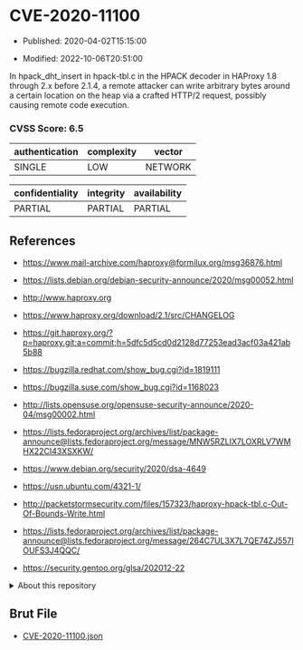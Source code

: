 # CVE-2020-11100

- Published: 2020-04-02T15:15:00

- Modified: 2022-10-06T20:51:00

In hpack_dht_insert in hpack-tbl.c in the HPACK decoder in HAProxy 1.8 through 2.x before 2.1.4, a remote attacker can write arbitrary bytes around a certain location on the heap via a crafted HTTP/2 request, possibly causing remote code execution.

### CVSS Score: **6.5**

| authentication | complexity | vector |
| --- | --- | --- |
| SINGLE | LOW | NETWORK |

| confidentiality | integrity | availability |
| --- | --- | --- |
| PARTIAL | PARTIAL | PARTIAL |

## References

* https://www.mail-archive.com/haproxy@formilux.org/msg36876.html

* https://lists.debian.org/debian-security-announce/2020/msg00052.html

* http://www.haproxy.org

* https://www.haproxy.org/download/2.1/src/CHANGELOG

* https://git.haproxy.org/?p=haproxy.git;a=commit;h=5dfc5d5cd0d2128d77253ead3acf03a421ab5b88

* https://bugzilla.redhat.com/show_bug.cgi?id=1819111

* https://bugzilla.suse.com/show_bug.cgi?id=1168023

* http://lists.opensuse.org/opensuse-security-announce/2020-04/msg00002.html

* https://lists.fedoraproject.org/archives/list/package-announce@lists.fedoraproject.org/message/MNW5RZLIX7LOXRLV7WMHX22CI43XSXKW/

* https://www.debian.org/security/2020/dsa-4649

* https://usn.ubuntu.com/4321-1/

* http://packetstormsecurity.com/files/157323/haproxy-hpack-tbl.c-Out-Of-Bounds-Write.html

* https://lists.fedoraproject.org/archives/list/package-announce@lists.fedoraproject.org/message/264C7UL3X7L7QE74ZJ557IOUFS3J4QQC/

* https://security.gentoo.org/glsa/202012-22

<details>
<summary>About this repository</summary> 

  This repository is part of the project [Live Hack CVE](https://github.com/Live-Hack-CVE). Main website can be found [www.live-hack.org](https://www.live-hack.org) 
  
  Made by [Sn0wAlice](https://github.com/Sn0wAlice) for the people that care about security and need to have a feed of the latest CVEs. Hope you enjoy it, don't forget to star the repo and follow me on [Twitter](https://twitter.com/Sn0wAlice) and [Github](https://github.com/Sn0wAlice). And that is my [personnal website](https://www.alice-snow.me/)

  - [Home Page](https://github.com/Live-Hack-CVE)
  - [Framework](https://github.com/Live-Hack-CVE/cve-framework)
  - [CVE database](https://github.com/Live-Hack-CVE/full_database)
  - [Changelog](https://github.com/Live-Hack-CVE/Changelog)
</details>

## Brut File

* [CVE-2020-11100.json](https://raw.githubusercontent.com/Live-Hack-CVE/full_database/main/cves/2020/CVE-2020-11100.json)

